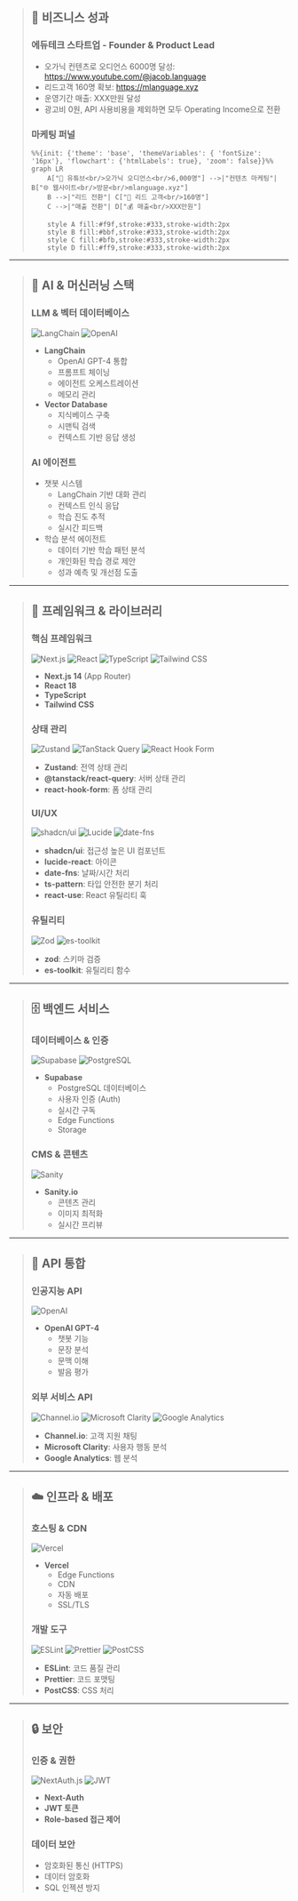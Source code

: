 > ## 🚀 비즈니스 성과
>
> ### 에듀테크 스타트업 - Founder & Product Lead
> - 오가닉 컨텐츠로 오디언스 6000명 달성: https://www.youtube.com/@jacob.language
> - 리드고객 160명 확보: https://mlanguage.xyz
> - 운영기간 매출: XXX만원 달성
> - 광고비 0원, API 사용비용을 제외하면 모두 Operating Income으로 전환
>
> ### 마케팅 퍼널
> ```mermaid
> %%{init: {'theme': 'base', 'themeVariables': { 'fontSize': '16px'}, 'flowchart': {'htmlLabels': true}, 'zoom': false}}%%
> graph LR
>     A["🎥 유튜브<br/>오가닉 오디언스<br/>6,000명"] -->|"컨텐츠 마케팅"| B["🌐 웹사이트<br/>방문<br/>mlanguage.xyz"]
>     B -->|"리드 전환"| C["👥 리드 고객<br/>160명"]
>     C -->|"매출 전환"| D["💰 매출<br/>XXX만원"]
>     
>     style A fill:#f9f,stroke:#333,stroke-width:2px
>     style B fill:#bbf,stroke:#333,stroke-width:2px
>     style C fill:#bfb,stroke:#333,stroke-width:2px
>     style D fill:#ff9,stroke:#333,stroke-width:2px
> ```

---

> ## 🤖 AI & 머신러닝 스택
>
> ### LLM & 벡터 데이터베이스
> ![LangChain](https://img.shields.io/badge/LangChain-00FF00?style=for-the-badge&logo=langchain&logoColor=black)
> ![OpenAI](https://img.shields.io/badge/OpenAI-412991?style=for-the-badge&logo=openai&logoColor=white)
> - **LangChain**
>   - OpenAI GPT-4 통합
>   - 프롬프트 체이닝
>   - 에이전트 오케스트레이션
>   - 메모리 관리
> - **Vector Database**
>   - 지식베이스 구축
>   - 시맨틱 검색
>   - 컨텍스트 기반 응답 생성
>
> ### AI 에이전트
> - 챗봇 시스템
>   - LangChain 기반 대화 관리
>   - 컨텍스트 인식 응답
>   - 학습 진도 추적
>   - 실시간 피드백
> - 학습 분석 에이전트
>   - 데이터 기반 학습 패턴 분석
>   - 개인화된 학습 경로 제안
>   - 성과 예측 및 개선점 도출

---

> ## 🎯 프레임워크 & 라이브러리
>
> ### 핵심 프레임워크
> ![Next.js](https://img.shields.io/badge/Next.js-000000?style=for-the-badge&logo=next.js&logoColor=white)
> ![React](https://img.shields.io/badge/React-20232A?style=for-the-badge&logo=react&logoColor=61DAFB)
> ![TypeScript](https://img.shields.io/badge/TypeScript-007ACC?style=for-the-badge&logo=typescript&logoColor=white)
> ![Tailwind CSS](https://img.shields.io/badge/Tailwind_CSS-38B2AC?style=for-the-badge&logo=tailwind-css&logoColor=white)
>
> - **Next.js 14** (App Router)
> - **React 18**
> - **TypeScript**
> - **Tailwind CSS**
>
> ### 상태 관리
> ![Zustand](https://img.shields.io/badge/Zustand-764ABC?style=for-the-badge&logo=redux&logoColor=white)
> ![TanStack Query](https://img.shields.io/badge/TanStack_Query-FF4154?style=for-the-badge&logo=reactquery&logoColor=white)
> ![React Hook Form](https://img.shields.io/badge/React_Hook_Form-EC5990?style=for-the-badge&logo=reacthookform&logoColor=white)
>
> - **Zustand**: 전역 상태 관리
> - **@tanstack/react-query**: 서버 상태 관리
> - **react-hook-form**: 폼 상태 관리
>
> ### UI/UX
> ![shadcn/ui](https://img.shields.io/badge/shadcn/ui-000000?style=for-the-badge&logo=shadcnui&logoColor=white)
> ![Lucide](https://img.shields.io/badge/Lucide-000000?style=for-the-badge&logo=lucide&logoColor=white)
> ![date-fns](https://img.shields.io/badge/date--fns-000000?style=for-the-badge&logo=date-fns&logoColor=white)
>
> - **shadcn/ui**: 접근성 높은 UI 컴포넌트
> - **lucide-react**: 아이콘
> - **date-fns**: 날짜/시간 처리
> - **ts-pattern**: 타입 안전한 분기 처리
> - **react-use**: React 유틸리티 훅
>
> ### 유틸리티
> ![Zod](https://img.shields.io/badge/Zod-000000?style=for-the-badge&logo=zod&logoColor=white)
> ![es-toolkit](https://img.shields.io/badge/es--toolkit-000000?style=for-the-badge&logo=javascript&logoColor=F7DF1E)
>
> - **zod**: 스키마 검증
> - **es-toolkit**: 유틸리티 함수

---

> ## 🗄️ 백엔드 서비스
>
> ### 데이터베이스 & 인증
> ![Supabase](https://img.shields.io/badge/Supabase-3ECF8E?style=for-the-badge&logo=supabase&logoColor=white)
> ![PostgreSQL](https://img.shields.io/badge/PostgreSQL-316192?style=for-the-badge&logo=postgresql&logoColor=white)
>
> - **Supabase**
>   - PostgreSQL 데이터베이스
>   - 사용자 인증 (Auth)
>   - 실시간 구독
>   - Edge Functions
>   - Storage
>
> ### CMS & 콘텐츠
> ![Sanity](https://img.shields.io/badge/Sanity-000000?style=for-the-badge&logo=sanity&logoColor=white)
>
> - **Sanity.io**
>   - 콘텐츠 관리
>   - 이미지 최적화
>   - 실시간 프리뷰

---

> ## 🔌 API 통합
>
> ### 인공지능 API
> ![OpenAI](https://img.shields.io/badge/OpenAI-412991?style=for-the-badge&logo=openai&logoColor=white)
>
> - **OpenAI GPT-4**
>   - 챗봇 기능
>   - 문장 분석
>   - 문맥 이해
>   - 발음 평가
>
> ### 외부 서비스 API
> ![Channel.io](https://img.shields.io/badge/Channel.io-FF6B6B?style=for-the-badge&logo=channelio&logoColor=white)
> ![Microsoft Clarity](https://img.shields.io/badge/Microsoft_Clarity-0078D4?style=for-the-badge&logo=microsoft&logoColor=white)
> ![Google Analytics](https://img.shields.io/badge/Google_Analytics-E37400?style=for-the-badge&logo=googleanalytics&logoColor=white)
>
> - **Channel.io**: 고객 지원 채팅
> - **Microsoft Clarity**: 사용자 행동 분석
> - **Google Analytics**: 웹 분석

---

> ## ☁️ 인프라 & 배포
>
> ### 호스팅 & CDN
> ![Vercel](https://img.shields.io/badge/Vercel-000000?style=for-the-badge&logo=vercel&logoColor=white)
>
> - **Vercel**
>   - Edge Functions
>   - CDN
>   - 자동 배포
>   - SSL/TLS
>
> ### 개발 도구
> ![ESLint](https://img.shields.io/badge/ESLint-4B32C3?style=for-the-badge&logo=eslint&logoColor=white)
> ![Prettier](https://img.shields.io/badge/Prettier-F7B93E?style=for-the-badge&logo=prettier&logoColor=black)
> ![PostCSS](https://img.shields.io/badge/PostCSS-DD3A0A?style=for-the-badge&logo=postcss&logoColor=white)
>
> - **ESLint**: 코드 품질 관리
> - **Prettier**: 코드 포맷팅
> - **PostCSS**: CSS 처리

---

> ## 🔒 보안
>
> ### 인증 & 권한
> ![NextAuth.js](https://img.shields.io/badge/NextAuth.js-000000?style=for-the-badge&logo=nextauth.js&logoColor=white)
> ![JWT](https://img.shields.io/badge/JWT-000000?style=for-the-badge&logo=jsonwebtokens&logoColor=white)
>
> - **Next-Auth**
> - **JWT 토큰**
> - **Role-based 접근 제어**
>
> ### 데이터 보안
> - 암호화된 통신 (HTTPS)
> - 데이터 암호화
> - SQL 인젝션 방지
